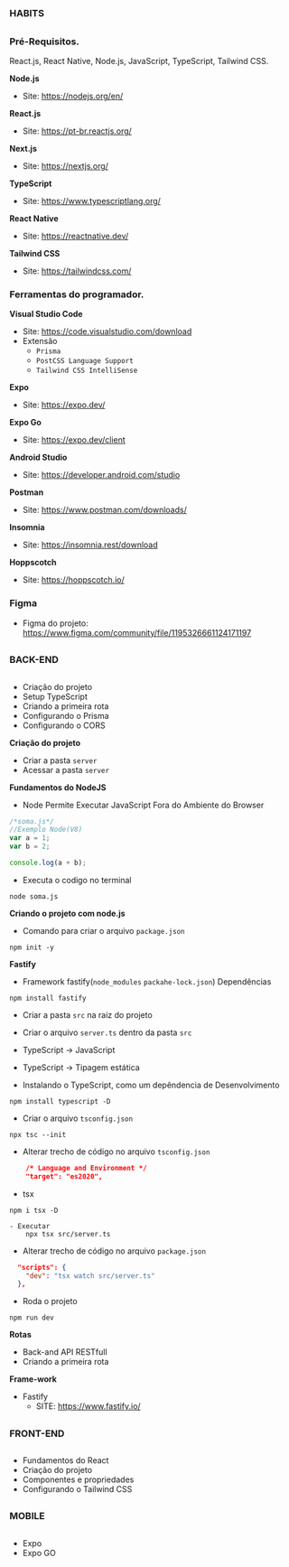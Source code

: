 ##
### HABITS
##

### Pré-Requisitos.

React.js, React Native, Node.js, JavaScript, TypeScript, Tailwind CSS.

**Node.js**
- Site: https://nodejs.org/en/

**React.js**
- Site: https://pt-br.reactjs.org/

**Next.js**
- Site: https://nextjs.org/

**TypeScript**
- Site: https://www.typescriptlang.org/

**React Native**
- Site: https://reactnative.dev/

**Tailwind CSS**
- Site: https://tailwindcss.com/


### Ferramentas do programador.

**Visual Studio Code**
- Site: https://code.visualstudio.com/download
- Extensão
    - `Prisma`
    - `PostCSS Language Support`
    - `Tailwind CSS IntelliSense`

**Expo**
- Site: https://expo.dev/

**Expo Go**
- Site: https://expo.dev/client

**Android Studio**
- Site: https://developer.android.com/studio

**Postman**
- Site: https://www.postman.com/downloads/

**Insomnia**
- Site: https://insomnia.rest/download

**Hoppscotch**
- Site: https://hoppscotch.io/



### Figma
- Figma do projeto: https://www.figma.com/community/file/1195326661124171197


##
### BACK-END
##


- Criação do projeto
- Setup TypeScript
- Criando a primeira rota
- Configurando o Prisma
- Configurando o CORS

**Criação do projeto**

- Criar a pasta `server`
- Acessar a pasta `server`

**Fundamentos do NodeJS**

- Node Permite Executar JavaScript Fora do Ambiente do Browser
```js
/*soma.js*/
//Exemplo Node(V8)
var a = 1;
var b = 2;

console.log(a + b);
```

- Executa o codigo no terminal
```
node soma.js
```

**Criando o projeto com node.js**

- Comando para criar o arquivo `package.json`
```
npm init -y
```

**Fastify**

- Framework fastify(`node_modules` `packahe-lock.json`) Dependências
```
npm install fastify
```

- Criar a pasta `src` na raiz do projeto
- Criar o arquivo `server.ts` dentro da pasta `src`
- TypeScript -> JavaScript
- TypeScript -> Tipagem estática

- Instalando o TypeScript, como um depêndencia de Desenvolvimento
```
npm install typescript -D
```

- Criar o arquivo `tsconfig.json`
```
npx tsc --init
```

- Alterar trecho de código no arquivo `tsconfig.json`
```json
    /* Language and Environment */
    "target": "es2020",   
```

- tsx 
```
npm i tsx -D
```
    - Executar
        npx tsx src/server.ts
    
- Alterar trecho de código no arquivo `package.json`
```json
  "scripts": {
    "dev": "tsx watch src/server.ts"
  },
```

- Roda o projeto
```
npm run dev
``` 

**Rotas**

- Back-and API RESTfull
- Criando a primeira rota

**Frame-work**
- Fastify
  - SITE: https://www.fastify.io/













##
### FRONT-END
##


- Fundamentos do React
- Criação do projeto
- Componentes e propriedades
- Configurando o Tailwind CSS


##
### MOBILE
##

- Expo
- Expo GO








